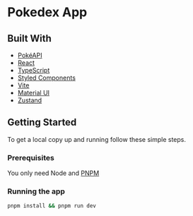 # Pokedex App

## Built With

- [PokéAPI](https://pokeapi.co/docs/v2)
- [React](https://react.dev/)
- [TypeScript](https://www.typescriptlang.org/)
- [Styled Components](https://styled-components.com/)
- [Vite](https://vitejs.dev/)
- [Material UI](https://mui.com/)
- [Zustand](https://github.com/pmndrs/zustand)

## Getting Started

To get a local copy up and running follow these simple steps.

### Prerequisites

You only need Node and [PNPM](https://pnpm.io/installation)

### Running the app

```sh
pnpm install && pnpm run dev
```
